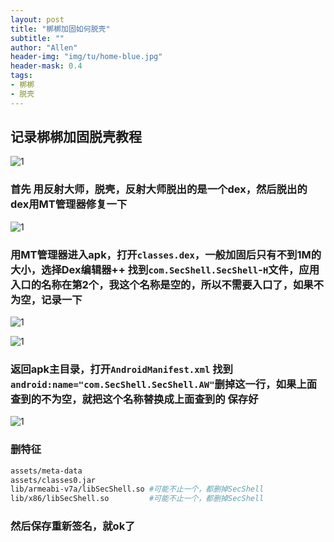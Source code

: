 ```yaml
---
layout: post
title: "梆梆加固如何脱壳"
subtitle: ""
author: "Allen"
header-img: "img/tu/home-blue.jpg"
header-mask: 0.4
tags:
- 梆梆
- 脱壳
---
```

## 记录梆梆加固脱壳教程

![1](https://img.imgdd.com/8853f7ae-0b5e-4687-820f-d70556b1bfe8.jpg)

### 首先 用反射大师，脱壳，反射大师脱出的是一个dex，然后脱出的dex用MT管理器修复一下

![1](https://img.imgdd.com/38259007-dd93-44bd-b3e8-c3aae16c0196.jpg)

### 用MT管理器进入apk，打开`classes.dex`，一般加固后只有不到1M的大小，选择Dex编辑器++  找到`com.SecShell.SecShell`-`H`文件，应用入口的名称在第2个，我这个名称是空的，所以不需要入口了，如果不为空，记录一下

![1](https://img.imgdd.com/afc14fa8-c196-47b6-ba50-cda56af7a065.jpg)

![1](https://img.imgdd.com/3b8acb1c-9eff-4fb2-bf28-36c214ba6836.jpg)

### 返回apk主目录，打开`AndroidManifest.xml` 找到`android:name="com.SecShell.SecShell.AW"`删掉这一行，如果上面查到的不为空，就把这个名称替换成上面查到的 保存好

![1](https://img.imgdd.com/8fc57fe6-6746-4917-a7d7-0ff45aed23c3.jpg)

### 删特征

```sh
assets/meta-data
assets/classes0.jar
lib/armeabi-v7a/libSecShell.so #可能不止一个，都删掉SecShell
lib/x86/libSecShell.so         #可能不止一个，都删掉SecShell
```
### 然后保存重新签名，就ok了

